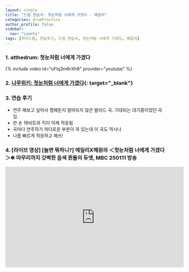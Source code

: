 ```yaml
---
layout: single
title: "드럼 연습곡: 첫눈처럼 너에게 가겠다 - 에일리"
categories: drumPractice
author_profile: false
sidebar:
  nav: "counts"
tags: [취미드럼, 연습후기, 드럼 연습곡, 첫눈처럼 너에게 가겠다, 에일리]
---
```


### 1. atthedrum: 첫눈처럼 너에게 가겠다

{% include video id="oFlq3m6rXh8" provider="youtube" %}


### 2. [나무위키: 첫눈처럼 너에게 가겠다](https://namu.wiki/w/%EC%B2%AB%EB%88%88%EC%B2%98%EB%9F%BC%20%EB%84%88%EC%97%90%EA%B2%8C%20%EA%B0%80%EA%B2%A0%EB%8B%A4){: target="_blank"}

### 3. 연습 후기

- 연주 해보고 싶어서 찜해둔지 얼마되지 않은 발라드 곡. 기대되는 대기중이었던 곡임.
- 한 손 16비트와 킥이 이제 적응됨
- 곡마다 연주하기 까다로운 부분이 꼭 있는데 이 곡도 역시나
- 나름 빠르게 적응하고 패쓰!

### 4. [라이브 영상] [놀면 뭐하니?] 에일리X해원의 ＜첫눈처럼 너에게 가겠다＞❄ 마무리까지 갓벽한 음색 퀸들의 듀엣, MBC 250111 방송

<iframe width="560" height="315" src="https://youtu.be/6oin5rz2tUs?si=9fRWyGrsPNIFMhyp start=70" title="YouTube video player" frameborder="0" allow="accelerometer; autoplay; clipboard-write; encrypted-media; gyroscope; picture-in-picture; web-share" allowfullscreen></iframe> 
